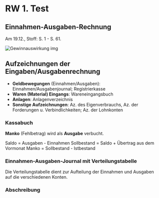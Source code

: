 # RW 1. Test

## Einnahmen-Ausgaben-Rechnung

Am 19.12., Stoff: S. 1 - S. 61.

![Gewinnauswirkung img](/images/rw-gewinnauswirkung.png)

## Aufzeichnungen der Eingaben/Ausgabenrechnung

- **Geldbewegungen** (Einnahmen/Ausgaben): Einnahmen/Ausgabenjournal; Registrierkasse
- **Waren (Material) Eingangs**: Wareneingangsbuch
- **Anlagen**: Anlagenverzeichnis
- **Sonstige Aufzeichnungen**: Az. des Eigenverbrauchs, Az. der Forderungen u. Verbindlichkeiten; Az. der Lohnkonten

### Kassabuch

**Manko** (Fehlbetrag) wird als **Ausgabe** verbucht.

Saldo = Ausgaben - Einnahmen
Sollbestand = Saldo + Übertrag aus dem Vormonat
Manko = Sollbestand - Istbestand

### Einnahmen-Ausgaben-Journal mit Verteilungstabelle

Die Verteilungstabelle dient zur Aufteilung der Einnahmen und Ausgaben auf die verschiedenen Konten.

### Abschreibung
